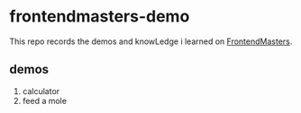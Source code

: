 # frontendmasters-demo

This repo records the demos and knowLedge i learned on [FrontendMasters](https://frontendmasters.com/).

## demos

1. calculator
2. feed a mole